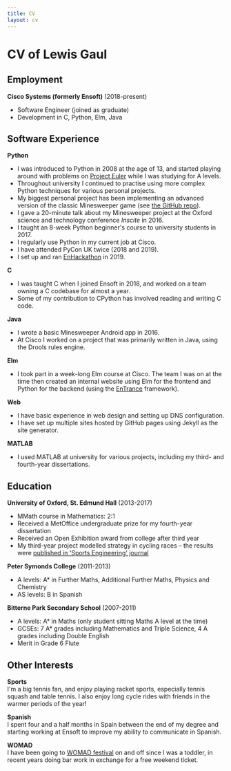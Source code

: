 ```yaml
---
title: CV
layout: cv
---
```



# CV of Lewis Gaul


## Employment

**Cisco Systems (formerly Ensoft)** (2018-present)
- Software Engineer (joined as graduate)
- Development in C, Python, Elm, Java


## Software Experience

**Python**
- I was introduced to Python in 2008 at the age of 13, and started playing around with problems on [Project Euler](https://projecteuler.net) while I was studying for A levels.
- Throughout university I continued to practise using more complex Python techniques for various personal projects.
- My biggest personal project has been implementing an advanced version of the classic Minesweeper game (see [the GitHub repo](https://github.com/LewisGaul/minegauler/tree/v4/dev)).
- I gave a 20-minute talk about my Minesweeper project at the Oxford science and technology conference *Inscite* in 2016.
- I taught an 8-week Python beginner's course to university students in 2017.
- I regularly use Python in my current job at Cisco.
- I have attended PyCon UK twice (2018 and 2019).
- I set up and ran [EnHackathon](https://enhackathon.github.io) in 2019.

**C**
- I was taught C when I joined Ensoft in 2018, and worked on a team owning a C codebase for almost a year.
- Some of my contribution to CPython has involved reading and writing C code.

**Java**
- I wrote a basic Minesweeper Android app in 2016.
- At Cisco I worked on a project that was primarily written in Java, using the Drools rules engine.

**Elm**
- I took part in a week-long Elm course at Cisco. The team I was on at the time then created an internal website using Elm for the frontend and Python for the backend (using the [EnTrance](https://github.com/ensoft/entrance) framework).

**Web**
- I have basic experience in web design and setting up DNS configuration.
- I have set up multiple sites hosted by GitHub pages using Jekyll as the site generator.

**MATLAB**
- I used MATLAB at university for various projects, including my third- and fourth-year dissertations.


## Education

**University of Oxford, St. Edmund Hall** (2013-2017)
- MMath course in Mathematics: 2:1
- Received a MetOffice undergraduate prize for my fourth-year dissertation
- Received an Open Exhibition award from college after third year
- My third-year project modelled strategy in cycling races – the results were [published in 'Sports Engineering' journal](https://link.springer.com/article/10.1007/s12283-018-0270-5)

**Peter Symonds College** (2011-2013)
- A levels: A* in Further Maths, Additional Further Maths, Physics and Chemistry
- AS levels: B in Spanish

**Bitterne Park Secondary School** (2007-2011)
- A levels: A* in Maths (only student sitting Maths A level at the time)
- GCSEs: 7 A* grades including Mathematics and Triple Science, 4 A grades including Double English
- Merit in Grade 6 Flute


## Other Interests

**Sports**  
I'm a big tennis fan, and enjoy playing racket sports, especially tennis squash and table tennis. I also enjoy long cycle rides with friends in the warmer periods of the year!

**Spanish**  
I spent four and a half months in Spain between the end of my degree and starting working at Ensoft to improve my ability to communicate in Spanish.

**WOMAD**  
I have been going to [WOMAD festival](https://womad.co.uk/) on and off since I was a toddler, in recent years doing bar work in exchange for a free weekend ticket.
